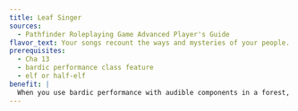 ```yaml
---
title: Leaf Singer
sources:
  - Pathfinder Roleplaying Game Advanced Player's Guide
flavor_text: Your songs recount the ways and mysteries of your people.
prerequisites:
  - Cha 13
  - bardic performance class feature
  - elf or half-elf
benefit: |
  When you use bardic performance with audible components in a forest, the range or area of your chosen performance is doubled. In addition, the DC for saving throws against your bardic performance is increased by +2 for creatures of the fey type, regardless of where the performance occurs.
---
```


